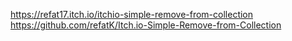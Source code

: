 https://refat17.itch.io/itchio-simple-remove-from-collection
https://github.com/refatK/Itch.io-Simple-Remove-from-Collection
